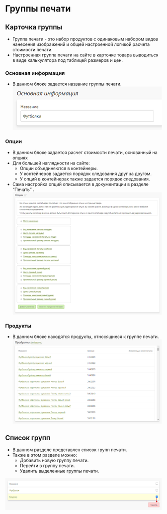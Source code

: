 # Группы печати
## Карточка группы
* Группа печати - это набор продуктов с одинаковым набором видов нанесения изображений и общей настроенной логикой расчета стоимости печати.
* Настроенная группа печати на сайте в карточке товара выводиться в виде калькулятора под таблицей размеров и цен.

### Основная информация
* В данном блоке задается название группы печати.
![](../_media/gift/gift17.png ':size=35%')

### Опции
* В данном блоке задается расчет стоимости печати, основанный на опциях  
* Для большей наглядности на сайте:
    + Опции объединяются в контейнеры.
    + У контейнеров задается порядок следования друг за другом.
    + У опций в контейнерах также задается порядок следования. 
* Сама настройка опций описывается в документации в разделе “Печать” .
![](../_media/gift/gift18.png ':size=70%')

### Продукты
* В данном блоке находятся продукты, относящиеся к группе печати.
![](../_media/gift/gift19.png ':size=70%')

## Список групп
* В данном разделе представлен список групп печати.
* Также в этом разделе можно:
    + Добавить новую группу печати.
    + Перейти в группу печати.
    + Удалить выделенные группы печати.

![](../_media/gift/gift16.png ':size=70%')
